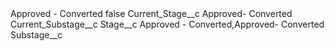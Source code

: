 <?xml version="1.0" encoding="UTF-8"?>
<CustomMetadata xmlns="http://soap.sforce.com/2006/04/metadata" xmlns:xsi="http://www.w3.org/2001/XMLSchema-instance" xmlns:xsd="http://www.w3.org/2001/XMLSchema">
    <label>Approved - Converted</label>
    <protected>false</protected>
    <values>
        <field>Current_Stage__c</field>
        <value xsi:type="xsd:string">Approved- Converted</value>
    </values>
    <values>
        <field>Current_Substage__c</field>
        <value xsi:nil="true"/>
    </values>
    <values>
        <field>Stage__c</field>
        <value xsi:type="xsd:string">Approved - Converted,Approved- Converted</value>
    </values>
    <values>
        <field>Substage__c</field>
        <value xsi:nil="true"/>
    </values>
</CustomMetadata>
